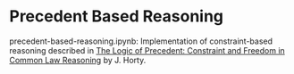 # Precedent Based Reasoning

precedent-based-reasoning.ipynb: Implementation of constraint-based reasoning described in [The Logic of Precedent: Constraint and Freedom in Common Law Reasoning](http://www.horty.umiacs.io/articles/logic-precedent-2023-3-12.pdf) by J. Horty.